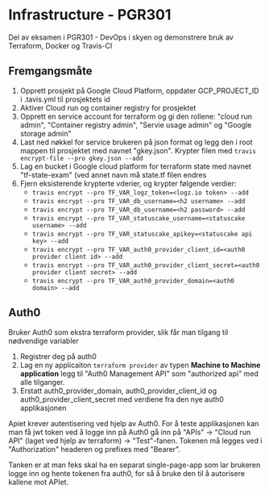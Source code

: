 # Infrastructure - PGR301

Del av eksamen i PGR301 - DevOps i skyen og demonstrere bruk av Terraform, Docker og Travis-CI

## Fremgangsmåte

1. Opprett prosjekt på Google Cloud Platform, oppdater GCP_PROJECT_ID i .tavis.yml til prosjektets id
2. Aktiver Cloud run og container registry for prosjektet
3. Opprett en service account for terraform og gi den rollene: "cloud run admin", "Container registry admin", "Servie usage admin" og "Google storage admin"
4. Last ned nøkkel for service brukeren på json format og legg den i root mappen til prosjektet med navnet "gkey.json". Krypter filen med `travis encrypt-file --pro gkey.json --add`
5. Lag en bucket i Google cloud platform for terraform state med navnet "tf-state-exam" (ved annet navn må state.tf filen endres
6. Fjern eksisterende krypterte vderier, og krypter følgende verdier:
    - `travis encrypt --pro TF_VAR_logz_token=<logz.io token> --add`
    - `travis encrypt --pro TF_VAR_db_username=<h2 username> --add`
    - `travis encrypt --pro TF_VAR_db_username=<h2 password> --add`
    - `travis encrypt --pro TF_VAR_statuscake_username=<statuscake username> --add`
    - `travis encrypt --pro TF_VAR_statuscake_apikey=<statuscake api key> --add`
    - `travis encrypt --pro TF_VAR_auth0_provider_client_id=<auth0 provider client id> --add`
    - `travis encrypt --pro TF_VAR_auth0_provider_client_secret=<auth0 provider client secret> --add`
    - `travis encrypt --pro TF_VAR_auth0_provider_domain=<auth0 domain> --add`

## Auth0

Bruker Auth0 som ekstra terraform provider, slik får man tilgang til nødvendige variabler

1. Registrer deg på auth0
2. Lag en ny applicaiton `terraform provider` av typen **Machine to Machine application** legg til "Auth0 Management API" som "authorized api" med alle tilganger.
3. Erstatt auth0_provider_domain, auth0_provider_client_id og auth0_provider_client_secret med verdiene fra den nye auth0 applikasjonen

Apiet krever autentisering ved hjelp av Auth0. For å teste applikasjonen kan man få jwt token ved å logge inn på Auth0 gå inn på "APIs" → "Cloud run API" (laget ved hjelp av terraform) → "Test"-fanen. Tokenen må legges ved i "Authorization" headeren og prefixes med "Bearer".

Tanken er at man feks skal ha en separat single-page-app som lar brukeren logge inn og hente tokenen fra auth0, for så å bruke den til å autorisere kallene mot APIet.